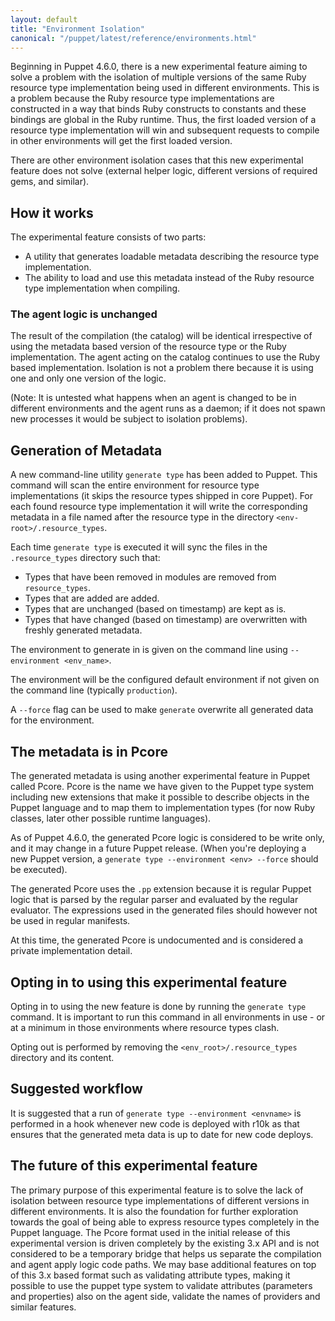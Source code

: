 ```yaml
---
layout: default
title: "Environment Isolation"
canonical: "/puppet/latest/reference/environments.html"
---
```



Beginning in Puppet 4.6.0, there is a new experimental feature aiming to solve a problem with the isolation of multiple versions of the same Ruby resource type implementation being used in different environments. This is a problem because the Ruby resource type implementations are constructed in a way that binds Ruby constructs to constants and these bindings are global in the Ruby runtime. Thus, the first loaded version of a resource type implementation will win and subsequent requests to compile in other environments will get the first loaded version.

There are other environment isolation cases that this new experimental feature does not solve (external helper logic, different versions of required gems, and similar).

## How it works

The experimental feature consists of two parts:

* A utility that generates loadable metadata describing the resource type implementation.
* The ability to load and use this metadata instead of the Ruby resource type implementation when compiling.

### The agent logic is unchanged

The result of the compilation (the catalog) will be identical irrespective of using the metadata based version of the resource type or the Ruby implementation. The agent acting on the catalog continues to use the Ruby based implementation. Isolation is not a problem there because it is using one and only one version of the logic.

(Note: It is untested what happens when an agent is changed to be in different environments and the agent runs as a daemon; if it does not spawn new processes it would be subject to isolation problems).

## Generation of Metadata

A new command-line utility `generate type` has been added to Puppet. This command will scan the entire environment for resource type implementations (it skips the resource types shipped in core Puppet). For each found resource type implementation it will write the corresponding metadata in a file named after the resource type in the directory `<env-root>/.resource_types`.

Each time `generate type` is executed it will sync the files in the `.resource_types` directory such that:
* Types that have been removed in modules are removed from `resource_types`.
* Types that are added are added.
* Types that are unchanged (based on timestamp) are kept as is.
* Types that have changed (based on timestamp) are overwritten with freshly generated metadata.

The environment to generate in is given on the command line using `--environment <env_name>`.

The environment will be the configured default environment if not given on the command line (typically `production`).

A `--force` flag can be used to make `generate` overwrite all generated data for the environment.

## The metadata is in Pcore

The generated metadata is using another experimental feature in Puppet called Pcore. Pcore is the name we have given to the Puppet type system including new extensions that make it possible to describe objects in the Puppet language and to map them to implementation types (for now Ruby classes, later other possible runtime languages).

As of Puppet 4.6.0, the generated Pcore logic is considered to be write only, and it may change in a future Puppet release. (When you're deploying a new Puppet version, a `generate type --environment <env> --force` should be executed).

The generated Pcore uses the `.pp` extension because it is regular Puppet logic that is parsed by the regular parser and evaluated by the regular evaluator. The expressions used in the generated files should however not be used in regular manifests.

At this time, the generated Pcore is undocumented and is considered a private implementation detail.

## Opting in to using this experimental feature

Opting in to using the new feature is done by running the `generate type` command. It is important to run this command in all environments in use - or at a minimum in those environments where resource types clash.

Opting out is performed by removing the `<env_root>/.resource_types` directory and its content.

## Suggested workflow

It is suggested that a run of `generate type --environment <envname>` is performed in a hook whenever new code is deployed with r10k as that ensures that the generated meta data is up to date for new code deploys.

## The future of this experimental feature

The primary purpose of this experimental feature is to solve the lack of isolation between resource type implementations of different versions in different environments. It is also the foundation for further exploration towards the goal of being able to express resource types completely in the Puppet language. The Pcore format used in the initial release of this experimental version is driven completely by the existing 3.x API and is not considered to be a temporary bridge that helps us separate the compilation and agent apply logic code paths. We may base additional features on top of this 3.x based format such as validating attribute types, making it possible to use the puppet type system to validate attributes (parameters and properties) also on the agent side, validate the names of providers and similar features.
